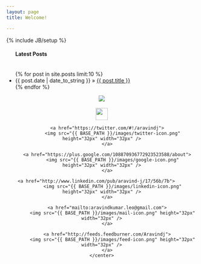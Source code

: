 ```yaml
---
layout: page
title: Welcome!

---
```

{% include JB/setup %}
<div class="row">
<div class="span9">
<ul class="posts">
  <h4>Latest Posts</h4><br />
  {% for post in site.posts limit:10 %}
    <li><span>{{ post.date | date_to_string }}</span> &raquo; <a href="{{ BASE_PATH }}{{ post.url }}">{{ post.title }}</a></li>
  {% endfor %}
</ul>
</div>
<div class="span5">
    <center>
        <img src="{{ BASE_PATH }}/images/aravindj.jpg" id="photo" />
        <br /><br />
        <a href="http://www.facebook.com/people/Aravind-Jayakumar/100000239415661">
            <img src="{{ BASE_PATH }}/images/facebook-icon.png" height="32px" width="32px" />
        </a>
        
        <a href="https://twitter.com/#!/aravindj">
            <img src="{{ BASE_PATH }}/images/twitter-icon.png" height="32px" width="32px" />
        </a>
        
        <a href="https://plus.google.com/108870936772923523588/about">
            <img src="{{ BASE_PATH }}/images/google-icon.png" height="32px" width="32px" />
        </a>

        <a href="http://www.linkedin.com/pub/aravind-j/17/56b/7b">        
            <img src="{{ BASE_PATH }}/images/linkedin-icon.png" height="32px" width="32px" />
        </a>
        
        <a href="mailto:aravindkumar.leo@gmail.com">
            <img src="{{ BASE_PATH }}/images/mail-icon.png" height="32px" width="32px" />
        </a>
        
        <a href="http://feeds.feedburner.com/Aravindj">
            <img src="{{ BASE_PATH }}/images/feed-icon.png" height="32px" width="32px" />
        </a>
    </center>
</div>
</div>
